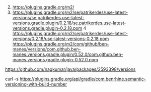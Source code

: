2. https://plugins.gradle.org/m2/
4. https://plugins.gradle.org/m2/se/patrikerdes/use-latest-versions/se.patrikerdes.use-latest-versions.gradle.plugin/0.2.18/se.patrikerdes.use-latest-versions.gradle.plugin-0.2.18.pom
   4  https://plugins.gradle.org/m2/se/patrikerdes/use-latest-versions/0.2.18/use-latest-versions-0.2.18.pom
   https://plugins.gradle.org/m2/com/github/ben-manes/versions/com.github.ben-manes.versions.gradle.plugin/0.52.0/com.github.ben-manes.versions.gradle.plugin-0.52.0.pom

https://github.com/nagkumar/java/packages/2593398/versions

curl -s https://plugins.gradle.org/api/gradle/com.benrhine.semantic-versioning-with-build-number

